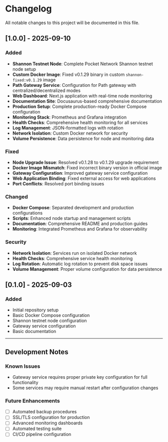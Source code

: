 # Changelog

All notable changes to this project will be documented in this file.

## [1.0.0] - 2025-09-10

### Added
- **Shannon Testnet Node**: Complete Pocket Network Shannon testnet node setup
- **Custom Docker Image**: Fixed v0.1.29 binary in custom `shannon-fixed:v0.1.29` image
- **Path Gateway Service**: Configuration for Path gateway with centralized/decentralized modes
- **Web Dashboard**: Next.js application with real-time node monitoring
- **Documentation Site**: Docusaurus-based comprehensive documentation
- **Production Setup**: Complete production-ready Docker Compose configuration
- **Monitoring Stack**: Prometheus and Grafana integration
- **Health Checks**: Comprehensive health monitoring for all services
- **Log Management**: JSON-formatted logs with rotation
- **Network Isolation**: Custom Docker network for security
- **Volume Persistence**: Data persistence for node and monitoring data

### Fixed
- **Node Upgrade Issue**: Resolved v0.1.28 to v0.1.29 upgrade requirement
- **Docker Image Mismatch**: Fixed incorrect binary version in official image
- **Gateway Configuration**: Improved gateway service configuration
- **Web Application Binding**: Fixed external access for web applications
- **Port Conflicts**: Resolved port binding issues

### Changed
- **Docker Compose**: Separated development and production configurations
- **Scripts**: Enhanced node startup and management scripts
- **Documentation**: Comprehensive README and production guides
- **Monitoring**: Integrated Prometheus and Grafana for observability

### Security
- **Network Isolation**: Services run on isolated Docker network
- **Health Checks**: Comprehensive service health monitoring
- **Log Rotation**: Automatic log rotation to prevent disk space issues
- **Volume Management**: Proper volume configuration for data persistence

## [0.1.0] - 2025-09-03

### Added
- Initial repository setup
- Basic Docker Compose configuration
- Shannon testnet node configuration
- Gateway service configuration
- Basic documentation

---

## Development Notes

### Known Issues
- Gateway service requires proper private key configuration for full functionality
- Some services may require manual restart after configuration changes

### Future Enhancements
- [ ] Automated backup procedures
- [ ] SSL/TLS configuration for production
- [ ] Advanced monitoring dashboards
- [ ] Automated testing suite
- [ ] CI/CD pipeline configuration
